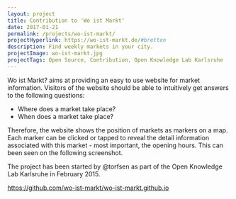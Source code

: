 ```yaml
---
layout: project
title: Contribution to 'Wo ist Markt'
date: 2017-01-21
permalink: /projects/wo-ist-markt/
projectHyperlink: https://wo-ist-markt.de/#bretten
description: Find weekly markets in your city.
projectImage: wo-ist-markt.jpg
projectTags: Open Source, Contribution, Open Knowledge Lab Karlsruhe
---
```


Wo ist Markt? aims at providing an easy to use website for market information. Visitors of the website should be able to intuitively get answers to the following questions:

- Where does a market take place?
- When does a market take place?

Therefore, the website shows the position of markets as markers on a map. Each marker can be clicked or tapped to reveal the detail information associated with this market - most important, the opening hours. This can been seen on the following screenshot.

The project has been started by @torfsen as part of the Open Knowledge Lab Karlsruhe in February 2015.

https://github.com/wo-ist-markt/wo-ist-markt.github.io
